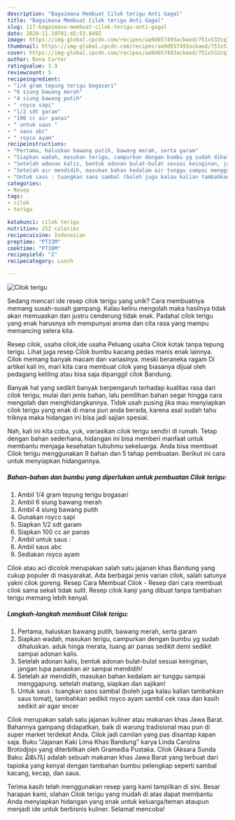 ```yaml
---
description: "Bagaimana Membuat Cilok terigu Anti Gagal"
title: "Bagaimana Membuat Cilok terigu Anti Gagal"
slug: 117-bagaimana-membuat-cilok-terigu-anti-gagal
date: 2020-11-10T01:45:53.849Z
image: https://img-global.cpcdn.com/recipes/aa9d657493acbaed/751x532cq70/cilok-terigu-foto-resep-utama.jpg
thumbnail: https://img-global.cpcdn.com/recipes/aa9d657493acbaed/751x532cq70/cilok-terigu-foto-resep-utama.jpg
cover: https://img-global.cpcdn.com/recipes/aa9d657493acbaed/751x532cq70/cilok-terigu-foto-resep-utama.jpg
author: Rena Carter
ratingvalue: 3.9
reviewcount: 5
recipeingredient:
- "1/4 gram tepung terigu bogasari"
- "6 siung bawang merah"
- "4 siung bawang putih"
- " royco sapi"
- "1/2 sdt garam"
- "100 cc air panas"
- " untuk saus "
- " saus abc"
- " royco ayam"
recipeinstructions:
- "Pertama, haluskan bawang putih, bawang merah, serta garam"
- "Siapkan wadah, masukan terigu, campurkan dengan bumbu yg sudah dihaluskan. aduk hinga merata, tuang air panas sedikit demi sedikit sampai adonan kalis."
- "Setelah adonan kalis, bentuk adonan bulat-bulat sesuai keinginan, jangan lupa panaskan air sampai mendidih!"
- "Setelah air mendidih, masukan bahan kedalam air tunggu sampai menggapung. setelah matang, siapkan dan sajikan!"
- "Untuk saus : tuangkan saos sambal (boleh juga kalau kalian tambahkan saus tomat), tambahkan sedikit royco ayam sambil cek rasa dan kasih sedikit air agar encer"
categories:
- Resep
tags:
- cilok
- terigu

katakunci: cilok terigu 
nutrition: 252 calories
recipecuisine: Indonesian
preptime: "PT33M"
cooktime: "PT38M"
recipeyield: "2"
recipecategory: Lunch

---
```



![Cilok terigu](https://img-global.cpcdn.com/recipes/aa9d657493acbaed/751x532cq70/cilok-terigu-foto-resep-utama.jpg)

Sedang mencari ide resep cilok terigu yang unik? Cara membuatnya memang susah-susah gampang. Kalau keliru mengolah maka hasilnya tidak akan memuaskan dan justru cenderung tidak enak. Padahal cilok terigu yang enak harusnya sih mempunyai aroma dan cita rasa yang mampu memancing selera kita.

Resep cilok, usaha cilok,ide usaha Peluang usaha Cilok kotak tanpa tepung terigu. Lihat juga resep Cilok bumbu kacang pedas manis enak lainnya. Cilok memang banyak macam dan variasinya. meski beraneka ragam Di artikel kali ini, mari kita cara membuat cilok yang biasanya dijual oleh pedagang keliling atau bisa saja dipanggil cilok Bandung.

Banyak hal yang sedikit banyak berpengaruh terhadap kualitas rasa dari cilok terigu, mulai dari jenis bahan, lalu pemilihan bahan segar hingga cara mengolah dan menghidangkannya. Tidak usah pusing jika mau menyiapkan cilok terigu yang enak di mana pun anda berada, karena asal sudah tahu triknya maka hidangan ini bisa jadi sajian spesial.


Nah, kali ini kita coba, yuk, variasikan cilok terigu sendiri di rumah. Tetap dengan bahan sederhana, hidangan ini bisa memberi manfaat untuk membantu menjaga kesehatan tubuhmu sekeluarga. Anda bisa membuat Cilok terigu menggunakan 9 bahan dan 5 tahap pembuatan. Berikut ini cara untuk menyiapkan hidangannya.

<!--inarticleads1-->

##### Bahan-bahan dan bumbu yang diperlukan untuk pembuatan Cilok terigu:

1. Ambil 1/4 gram tepung terigu bogasari
1. Ambil 6 siung bawang merah
1. Ambil 4 siung bawang putih
1. Gunakan  royco sapi
1. Siapkan 1/2 sdt garam
1. Siapkan 100 cc air panas
1. Ambil  untuk saus :
1. Ambil  saus abc
1. Sediakan  royco ayam


Cilok atau aci dicolok merupakan salah satu jajanan khas Bandung yang cukup populer di masyarakat. Ada berbagai jenis varian cilok, salah satunya yakni cilok goreng. Resep Cara Membuat Cilok - Resep dari cara membuat cilok sama sekali tidak sulit. Resep cilok kanji yang dibuat tanpa tambahan terigu memang lebih kenyal. 

<!--inarticleads2-->

##### Langkah-langkah membuat Cilok terigu:

1. Pertama, haluskan bawang putih, bawang merah, serta garam
1. Siapkan wadah, masukan terigu, campurkan dengan bumbu yg sudah dihaluskan. aduk hinga merata, tuang air panas sedikit demi sedikit sampai adonan kalis.
1. Setelah adonan kalis, bentuk adonan bulat-bulat sesuai keinginan, jangan lupa panaskan air sampai mendidih!
1. Setelah air mendidih, masukan bahan kedalam air tunggu sampai menggapung. setelah matang, siapkan dan sajikan!
1. Untuk saus : tuangkan saos sambal (boleh juga kalau kalian tambahkan saus tomat), tambahkan sedikit royco ayam sambil cek rasa dan kasih sedikit air agar encer


Cilok merupakan salah satu jajanan kuliner atau makanan khas Jawa Barat. Bahannya gampang didapatkan, baik di warung tradisional mau pun di super market terdekat Anda. Cilok jadi camilan yang pas disantap kapan saja. Buku &#34;Jajanan Kaki Lima Khas Bandung&#34; karya Linda Carolina Brotodjojo yang diterbitkan oleh Gramedia Pustaka. Cilok (Aksara Sunda Baku: ᮎᮤᮜᮧᮊ᮪) adalah sebuah makanan khas Jawa Barat yang terbuat dari tapioka yang kenyal dengan tambahan bumbu pelengkap seperti sambal kacang, kecap, dan saus. 

Terima kasih telah menggunakan resep yang kami tampilkan di sini. Besar harapan kami, olahan Cilok terigu yang mudah di atas dapat membantu Anda menyiapkan hidangan yang enak untuk keluarga/teman ataupun menjadi ide untuk berbisnis kuliner. Selamat mencoba!
